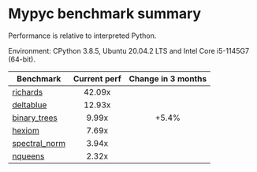 # Mypyc benchmark summary

Performance is relative to interpreted Python.

Environment: CPython 3.8.5, Ubuntu 20.04.2 LTS and Intel Core i5-1145G7 (64-bit).

| Benchmark | Current perf | Change in 3 months |
| --- | :---: | :---: |
| [richards](benchmarks/richards.md) | 42.09x |  |
| [deltablue](benchmarks/deltablue.md) | 12.93x |  |
| [binary_trees](benchmarks/binary_trees.md) | 9.99x | +5.4% |
| [hexiom](benchmarks/hexiom.md) | 7.69x |  |
| [spectral_norm](benchmarks/spectral_norm.md) | 3.94x |  |
| [nqueens](benchmarks/nqueens.md) | 2.32x |  |
